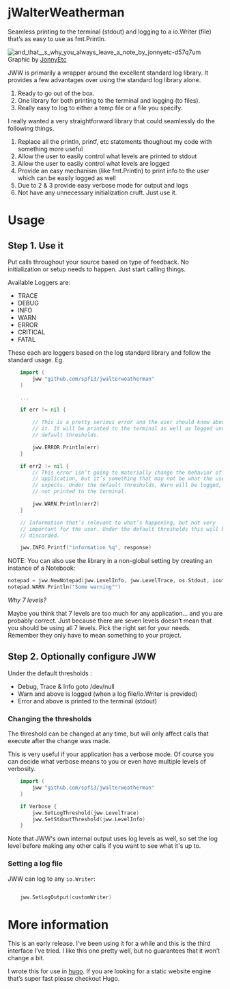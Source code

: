jWalterWeatherman
=================

Seamless printing to the terminal (stdout) and logging to a io.Writer
(file) that’s as easy to use as fmt.Println.

![and_that__s_why_you_always_leave_a_note_by_jonnyetc-d57q7um](https://cloud.githubusercontent.com/assets/173412/11002937/ccd01654-847d-11e5-828e-12ebaf582eaf.jpg)
Graphic by [JonnyEtc](http://jonnyetc.deviantart.com/art/And-That-s-Why-You-Always-Leave-a-Note-315311422)

JWW is primarily a wrapper around the excellent standard log library. It
provides a few advantages over using the standard log library alone.

1. Ready to go out of the box. 
2. One library for both printing to the terminal and logging (to files).
3. Really easy to log to either a temp file or a file you specify.


I really wanted a very straightforward library that could seamlessly do
the following things.

1. Replace all the println, printf, etc statements thoughout my code with
   something more useful
2. Allow the user to easily control what levels are printed to stdout
3. Allow the user to easily control what levels are logged
4. Provide an easy mechanism (like fmt.Println) to print info to the user
   which can be easily logged as well 
5. Due to 2 & 3 provide easy verbose mode for output and logs
6. Not have any unnecessary initialization cruft. Just use it.

# Usage

## Step 1. Use it
Put calls throughout your source based on type of feedback.
No initialization or setup needs to happen. Just start calling things.

Available Loggers are:

 * TRACE
 * DEBUG
 * INFO
 * WARN
 * ERROR
 * CRITICAL
 * FATAL

These each are loggers based on the log standard library and follow the
standard usage. Eg.

```go
    import (
        jww "github.com/spf13/jwalterweatherman"
    )

    ...

    if err != nil {

        // This is a pretty serious error and the user should know about
        // it. It will be printed to the terminal as well as logged under the
        // default thresholds.

        jww.ERROR.Println(err)
    }

    if err2 != nil {
        // This error isn’t going to materially change the behavior of the
        // application, but it’s something that may not be what the user
        // expects. Under the default thresholds, Warn will be logged, but
        // not printed to the terminal. 

        jww.WARN.Println(err2)
    }

    // Information that’s relevant to what’s happening, but not very
    // important for the user. Under the default thresholds this will be
    // discarded.

    jww.INFO.Printf("information %q", response)

```

NOTE: You can also use the library in a non-global setting by creating an instance of a Notebook:

```go
notepad = jww.NewNotepad(jww.LevelInfo, jww.LevelTrace, os.Stdout, ioutil.Discard, "", log.Ldate|log.Ltime)
notepad.WARN.Println("Some warning"")
```

_Why 7 levels?_

Maybe you think that 7 levels are too much for any application... and you
are probably correct. Just because there are seven levels doesn’t mean
that you should be using all 7 levels. Pick the right set for your needs.
Remember they only have to mean something to your project.

## Step 2. Optionally configure JWW

Under the default thresholds :

 * Debug, Trace & Info goto /dev/null
 * Warn and above is logged (when a log file/io.Writer is provided)
 * Error and above is printed to the terminal (stdout)

### Changing the thresholds

The threshold can be changed at any time, but will only affect calls that
execute after the change was made.

This is very useful if your application has a verbose mode. Of course you
can decide what verbose means to you or even have multiple levels of
verbosity.


```go
    import (
        jww "github.com/spf13/jwalterweatherman"
    )

    if Verbose {
        jww.SetLogThreshold(jww.LevelTrace)
        jww.SetStdoutThreshold(jww.LevelInfo)
    }
```

Note that JWW's own internal output uses log levels as well, so set the log
level before making any other calls if you want to see what it's up to.


### Setting a log file

JWW can log to any `io.Writer`:


```go

    jww.SetLogOutput(customWriter) 

```


# More information

This is an early release. I’ve been using it for a while and this is the
third interface I’ve tried. I like this one pretty well, but no guarantees
that it won’t change a bit.

I wrote this for use in [hugo](https://gohugo.io). If you are looking
for a static website engine that’s super fast please checkout Hugo.
